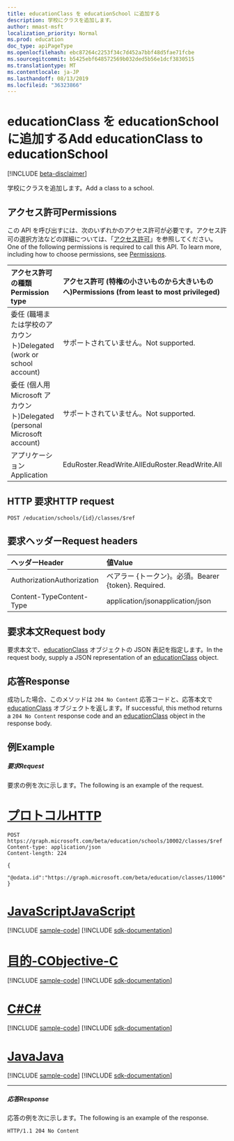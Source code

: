 ```yaml
---
title: educationClass を educationSchool に追加する
description: 学校にクラスを追加します。
author: mmast-msft
localization_priority: Normal
ms.prod: education
doc_type: apiPageType
ms.openlocfilehash: ebc87264c2253f34c7d452a7bbf48d5fae71fcbe
ms.sourcegitcommit: b5425ebf648572569b032ded5b56e1dcf3830515
ms.translationtype: MT
ms.contentlocale: ja-JP
ms.lasthandoff: 08/13/2019
ms.locfileid: "36323866"
---
```

# <a name="add-educationclass-to-educationschool"></a><span data-ttu-id="4294b-103">educationClass を educationSchool に追加する</span><span class="sxs-lookup"><span data-stu-id="4294b-103">Add educationClass to educationSchool</span></span>

[!INCLUDE [beta-disclaimer](../../includes/beta-disclaimer.md)]

<span data-ttu-id="4294b-104">学校にクラスを追加します。</span><span class="sxs-lookup"><span data-stu-id="4294b-104">Add a class to a school.</span></span>

## <a name="permissions"></a><span data-ttu-id="4294b-105">アクセス許可</span><span class="sxs-lookup"><span data-stu-id="4294b-105">Permissions</span></span>
<span data-ttu-id="4294b-p101">この API を呼び出すには、次のいずれかのアクセス許可が必要です。アクセス許可の選択方法などの詳細については、「[アクセス許可](/graph/permissions-reference)」を参照してください。</span><span class="sxs-lookup"><span data-stu-id="4294b-p101">One of the following permissions is required to call this API. To learn more, including how to choose permissions, see [Permissions](/graph/permissions-reference).</span></span>

|<span data-ttu-id="4294b-108">アクセス許可の種類</span><span class="sxs-lookup"><span data-stu-id="4294b-108">Permission type</span></span>      | <span data-ttu-id="4294b-109">アクセス許可 (特権の小さいものから大きいものへ)</span><span class="sxs-lookup"><span data-stu-id="4294b-109">Permissions (from least to most privileged)</span></span>              |
|:--------------------|:---------------------------------------------------------|
|<span data-ttu-id="4294b-110">委任 (職場または学校のアカウント)</span><span class="sxs-lookup"><span data-stu-id="4294b-110">Delegated (work or school account)</span></span> |  <span data-ttu-id="4294b-111">サポートされていません。</span><span class="sxs-lookup"><span data-stu-id="4294b-111">Not supported.</span></span>  |
|<span data-ttu-id="4294b-112">委任 (個人用 Microsoft アカウント)</span><span class="sxs-lookup"><span data-stu-id="4294b-112">Delegated (personal Microsoft account)</span></span> |  <span data-ttu-id="4294b-113">サポートされていません。</span><span class="sxs-lookup"><span data-stu-id="4294b-113">Not supported.</span></span>  |
|<span data-ttu-id="4294b-114">アプリケーション</span><span class="sxs-lookup"><span data-stu-id="4294b-114">Application</span></span> | <span data-ttu-id="4294b-115">EduRoster.ReadWrite.All</span><span class="sxs-lookup"><span data-stu-id="4294b-115">EduRoster.ReadWrite.All</span></span> | 

## <a name="http-request"></a><span data-ttu-id="4294b-116">HTTP 要求</span><span class="sxs-lookup"><span data-stu-id="4294b-116">HTTP request</span></span>
<!-- { "blockType": "ignored" } -->
```http
POST /education/schools/{id}/classes/$ref
```
## <a name="request-headers"></a><span data-ttu-id="4294b-117">要求ヘッダー</span><span class="sxs-lookup"><span data-stu-id="4294b-117">Request headers</span></span>
| <span data-ttu-id="4294b-118">ヘッダー</span><span class="sxs-lookup"><span data-stu-id="4294b-118">Header</span></span>       | <span data-ttu-id="4294b-119">値</span><span class="sxs-lookup"><span data-stu-id="4294b-119">Value</span></span> |
|:---------------|:--------|
| <span data-ttu-id="4294b-120">Authorization</span><span class="sxs-lookup"><span data-stu-id="4294b-120">Authorization</span></span>  | <span data-ttu-id="4294b-p102">ベアラー {トークン}。必須。</span><span class="sxs-lookup"><span data-stu-id="4294b-p102">Bearer {token}. Required.</span></span>  |
| <span data-ttu-id="4294b-123">Content-Type</span><span class="sxs-lookup"><span data-stu-id="4294b-123">Content-Type</span></span>  | <span data-ttu-id="4294b-124">application/json</span><span class="sxs-lookup"><span data-stu-id="4294b-124">application/json</span></span>  |

## <a name="request-body"></a><span data-ttu-id="4294b-125">要求本文</span><span class="sxs-lookup"><span data-stu-id="4294b-125">Request body</span></span>
<span data-ttu-id="4294b-126">要求本文で、[educationClass](../resources/educationclass.md) オブジェクトの JSON 表記を指定します。</span><span class="sxs-lookup"><span data-stu-id="4294b-126">In the request body, supply a JSON representation of an [educationClass](../resources/educationclass.md) object.</span></span>


## <a name="response"></a><span data-ttu-id="4294b-127">応答</span><span class="sxs-lookup"><span data-stu-id="4294b-127">Response</span></span>
<span data-ttu-id="4294b-128">成功した場合、このメソッドは `204 No Content` 応答コードと、応答本文で [educationClass](../resources/educationclass.md) オブジェクトを返します。</span><span class="sxs-lookup"><span data-stu-id="4294b-128">If successful, this method returns a `204 No Content` response code and an [educationClass](../resources/educationclass.md) object in the response body.</span></span>

## <a name="example"></a><span data-ttu-id="4294b-129">例</span><span class="sxs-lookup"><span data-stu-id="4294b-129">Example</span></span>
##### <a name="request"></a><span data-ttu-id="4294b-130">要求</span><span class="sxs-lookup"><span data-stu-id="4294b-130">Request</span></span>
<span data-ttu-id="4294b-131">要求の例を次に示します。</span><span class="sxs-lookup"><span data-stu-id="4294b-131">The following is an example of the request.</span></span>

# <a name="httptabhttp"></a>[<span data-ttu-id="4294b-132">プロトコル</span><span class="sxs-lookup"><span data-stu-id="4294b-132">HTTP</span></span>](#tab/http)
<!-- {
  "blockType": "request",
  "name": "create_educationclass_from_educationschool"
}-->
```http
POST https://graph.microsoft.com/beta/education/schools/10002/classes/$ref
Content-type: application/json
Content-length: 224

{
 "@odata.id":"https://graph.microsoft.com/beta/education/classes/11006"
}
```
# <a name="javascripttabjavascript"></a>[<span data-ttu-id="4294b-133">JavaScript</span><span class="sxs-lookup"><span data-stu-id="4294b-133">JavaScript</span></span>](#tab/javascript)
[!INCLUDE [sample-code](../includes/snippets/javascript/create-educationclass-from-educationschool-javascript-snippets.md)]
[!INCLUDE [sdk-documentation](../includes/snippets/snippets-sdk-documentation-link.md)]

# <a name="objective-ctabobjc"></a>[<span data-ttu-id="4294b-134">目的-C</span><span class="sxs-lookup"><span data-stu-id="4294b-134">Objective-C</span></span>](#tab/objc)
[!INCLUDE [sample-code](../includes/snippets/objc/create-educationclass-from-educationschool-objc-snippets.md)]
[!INCLUDE [sdk-documentation](../includes/snippets/snippets-sdk-documentation-link.md)]

# <a name="ctabcsharp"></a>[<span data-ttu-id="4294b-135">C#</span><span class="sxs-lookup"><span data-stu-id="4294b-135">C#</span></span>](#tab/csharp)
[!INCLUDE [sample-code](../includes/snippets/csharp/create-educationclass-from-educationschool-csharp-snippets.md)]
[!INCLUDE [sdk-documentation](../includes/snippets/snippets-sdk-documentation-link.md)]

# <a name="javatabjava"></a>[<span data-ttu-id="4294b-136">Java</span><span class="sxs-lookup"><span data-stu-id="4294b-136">Java</span></span>](#tab/java)
[!INCLUDE [sample-code](../includes/snippets/java/create-educationclass-from-educationschool-java-snippets.md)]
[!INCLUDE [sdk-documentation](../includes/snippets/snippets-sdk-documentation-link.md)]

---


##### <a name="response"></a><span data-ttu-id="4294b-137">応答</span><span class="sxs-lookup"><span data-stu-id="4294b-137">Response</span></span> 
<span data-ttu-id="4294b-138">応答の例を次に示します。</span><span class="sxs-lookup"><span data-stu-id="4294b-138">The following is an example of the response.</span></span> 

<!-- Add the educationClass resource to the response. -->

<!-- {
  "blockType": "response",
  "truncated": true,
  "@odata.type": "microsoft.graph.educationClass"
} -->
```http
HTTP/1.1 204 No Content
```

<!-- uuid: 8fcb5dbc-d5aa-4681-8e31-b001d5168d79
2015-10-25 14:57:30 UTC -->
<!--
{
  "type": "#page.annotation",
  "description": "Create educationClass",
  "keywords": "",
  "section": "documentation",
  "tocPath": "",
  "suppressions": [
  ]
}
-->

